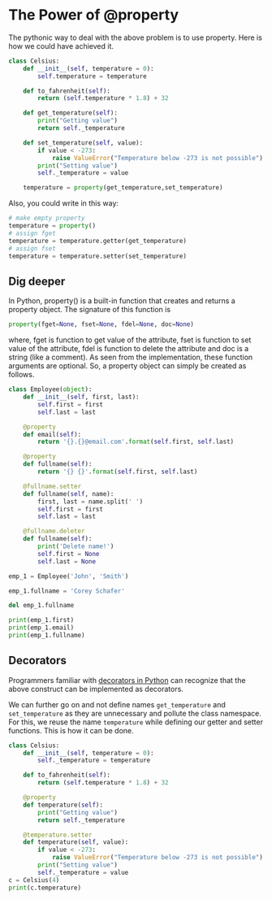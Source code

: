 # The Power of @property

The pythonic way to deal with the above problem is to use property. Here is how we could have
achieved it.

```python
class Celsius:
    def __init__(self, temperature = 0):
        self.temperature = temperature

    def to_fahrenheit(self):
        return (self.temperature * 1.8) + 32

    def get_temperature(self):
        print("Getting value")
        return self._temperature

    def set_temperature(self, value):
        if value < -273:
            raise ValueError("Temperature below -273 is not possible")
        print("Setting value")
        self._temperature = value

    temperature = property(get_temperature,set_temperature)
```

Also, you could write in this way:

```python
# make empty property
temperature = property()
# assign fget
temperature = temperature.getter(get_temperature)
# assign fset
temperature = temperature.setter(set_temperature)
```

## Dig deeper

In Python, property() is a built-in function that creates and returns a property object. The
signature of this function is

```python
property(fget=None, fset=None, fdel=None, doc=None)
```

where, fget is function to get value of the attribute, fset is function to set value of the
attribute, fdel is function to delete the attribute and doc is a string (like a comment). As seen
from the implementation, these function arguments are optional. So, a property object can simply be
created as follows.

```python
class Employee(object):
    def __init__(self, first, last):
        self.first = first
        self.last = last

    @property
    def email(self):
        return '{}.{}@email.com'.format(self.first, self.last)

    @property
    def fullname(self):
        return '{} {}'.format(self.first, self.last)

    @fullname.setter
    def fullname(self, name):
        first, last = name.split(' ')
        self.first = first
        self.last = last

    @fullname.deleter
    def fullname(self):
        print('Delete name!')
        self.first = None
        self.last = None

emp_1 = Employee('John', 'Smith')

emp_1.fullname = 'Corey Schafer'

del emp_1.fullname

print(emp_1.first)
print(emp_1.email)
print(emp_1.fullname)
```

## Decorators

Programmers familiar with
[decorators in Python](https://www.programiz.com/python-programming/decorator) can recognize that
the above construct can be implemented as decorators.

We can further go on and not define names `get_temperature` and `set_temperature` as they are
unnecessary and pollute the class namespace. For this, we reuse the name `temperature` while
defining our getter and setter functions. This is how it can be done.

```python
class Celsius:
    def __init__(self, temperature = 0):
        self._temperature = temperature

    def to_fahrenheit(self):
        return (self.temperature * 1.8) + 32

    @property
    def temperature(self):
        print("Getting value")
        return self._temperature

    @temperature.setter
    def temperature(self, value):
        if value < -273:
            raise ValueError("Temperature below -273 is not possible")
        print("Setting value")
        self._temperature = value
c = Celsius(4)
print(c.temperature)
```
